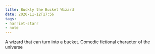 ```yaml
---
title: Buckly the Bucket Wizard
date: 2020-11-12T17:56
tags:
- harriet-starr
- note
---
```


A wizard that can turn into a bucket. Comedic fictional character of the universe
